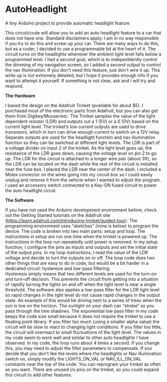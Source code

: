 # AutoHeadlight
A tiny Arduino project to provide automatic headlight feature

This circuit/code will allow you to add an auto headlight feature to a car that does not have one.  Standard disclaimers apply: I am in no way responsible if you try to do this and screw up your car.  There are many ways to do this, but as a coder, I decided to use a programmable bit at the heart of it.  The circuit turns on the headlights whenever the ambient light level falls below a programmed level.  I had a second goal, which is to indepentdently control the dimming of my navigation screen, so I added a second output to control the nav illumination.  If you don't need this feature, just don't wire it up.  This write up is not extremely detailed, but I hope it provides enough info if you want to attempt it yourself.  If something is not clear, ask and I will try and respond.

<b>The Hardware</b>

I based the design on the Adafruit Trinket (available for about $5).  I purchased most of the electronic parts from Adafruit, but you can also get them from Digikey/Mouser/etc.  The Trinket samples the value of the light dependent resistor (LDR) and outputs out a 1 (5V) or a 0 (0V) based on the current light level.  The trinket’s low current outputs are used to drive transistors, which in turn can drive enough current to switch on a 12V relay.  Separate outputs are used for the headlight function and nav illumination function so they can be switched at different light levels.  The LDR is part of a voltage divider on input 2 of the trinket.  As the light level goes up, the resistance of the LDR goes down, causing the voltage level on pin 2 to go up.  The LDR for this circuit is attached to a longer wire pair (about 3ft), so the LDR can be located on the dash while the rest of the circuit is installed near the fuse box.  I placed the LDR near the center of the dash.  I included a Molex connector on the wires going into my circuit box so I could easily unplug and remove it from the vehicle when I wanted to adjust the program.  I used an accessory switch connected to a Key-ON fused circuit to power the auto headlight circut.<br>

<b>The Software</b>

If you have not used the Arduino development environment before, check out the Getting Started tutorials on the Adafruit site (https://learn.adafruit.com/introducing-trinket/guided-tour).  The programming environment uses “sketches” (mine is below) to program the device.  The code is broken into two main parts: setup and loop.  The instructions in setup are run one time when the trinket is powered up.  The instructions in the loop run repeatedly until power is removed.
In my setup function, I configure the pins as inputs and outputs and set the initial state of the output pins.  In my loop instructions, I read the value of the LDR voltage and decide to turn the outputs on or off.  The loop code does two other things that are easy to do in code, but would be a bit harder in a dedicated circuit: hysteresis and low-pass filtering.  
Hysteresis simply means that two different levels are used for the turn-on and turn-off decision.  This prevents the circuit from getting into a situation of rapidly turning the lights on and off when the light level is near a single threshold.
The software also applies a low-pass filter for the LDR light level so rapid changes in the light level do not cause rapid changes in the output state.  An example of this would be driving next to a series of trees when the sun is low on the horizon.  The sunlight on your dash can “strobe” as you pass through the tree shadows.  The exponential low pass filter in my code keeps the code size small because it does not require the trinket to use a floating point library.  If you filter too much (using a smaller alpha value) the circuit will be slow to react to changing light conditions.  If you filter too little, the circuit will overreact to small fluctuations of the light level.  The values in my code seem to work well and similar to other auto headlights I have observed.
In my code, the loop runs about 4 times a second.  If you change this, you may need to adjust the filter parameters to compensate.  If you decide that you don’t like the levels where the headlights or Nav illumination switch on, simply modify the LIGHTS_ON_VAL or NAV_ILL_ON_VAL constants near the top of the code.  You can reprogram your trinket as often as you want.  There are unused i/o pins on the trinket, so you could expand this circuit to add other features.
